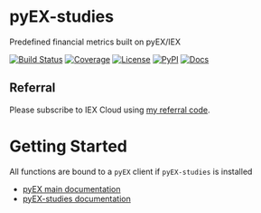 # pyEX-studies
Predefined financial metrics built on pyEX/IEX

[![Build Status](https://travis-ci.org/timkpaine/pyEX-studies.svg?branch=master)](https://travis-ci.org/timkpaine/pyEX-studies)
[![Coverage](https://codecov.io/gh/timkpaine/pyEX-studies/branch/master/graph/badge.svg)](https://codecov.io/gh/timkpaine/pyEX-studies)
[![License](https://img.shields.io/github/license/timkpaine/pyEX-studies.svg)](https://pypi.python.org/pypi/pyEX-studies/)
[![PyPI](https://img.shields.io/pypi/v/pyEX-studies.svg)](https://pypi.python.org/pypi/pyEX-studies/)
[![Docs](https://img.shields.io/readthedocs/pyex-studies.svg)](https://pyex-studies.readthedocs.io)

## Referral
Please subscribe to IEX Cloud using [my referral code](https://iexcloud.io/s/6332a3c3 ).

# Getting Started
All functions are bound to a `pyEX` client if `pyEX-studies` is installed

- [pyEX main documentation](https://pyEX.readthedocs.io)
- [pyEX-studies documentation](https://pyEX-studies.readthedocs.io)
